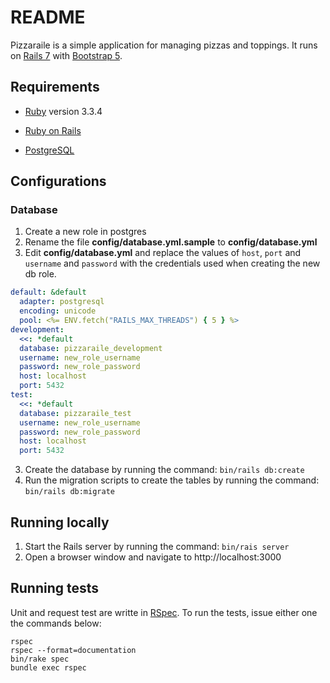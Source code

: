 # README

Pizzaraile is a simple application for managing pizzas and toppings. It runs on [Rails 7](https://rubyonrails.org/) with [Bootstrap 5](https://getbootstrap.com/).


## Requirements

* [Ruby](https://www.ruby-lang.org/en/documentation/installation/) version 3.3.4

* [Ruby on Rails](https://rubyonrails.org/)

* [PostgreSQL](https://www.postgresql.org/)

## Configurations

### Database

1. Create a new role in postgres
2. Rename the file **config/database.yml.sample** to **config/database.yml**
2. Edit **config/database.yml** and replace the values of `host`, `port` and `username` and `password` with the credentials used when creating the new db role.
```yml
default: &default
  adapter: postgresql
  encoding: unicode
  pool: <%= ENV.fetch("RAILS_MAX_THREADS") { 5 } %>
development:
  <<: *default
  database: pizzaraile_development
  username: new_role_username
  password: new_role_password
  host: localhost
  port: 5432
test:
  <<: *default
  database: pizzaraile_test
  username: new_role_username
  password: new_role_password
  host: localhost
  port: 5432
```
3. Create the database by running the command: `bin/rails db:create`
4. Run the migration scripts to create the tables by running the command: `bin/rails db:migrate`

## Running locally

1. Start the Rails server by running the command: `bin/rais server`
2. Open a browser window and navigate to http://localhost:3000

## Running tests

Unit and request test are writte in [RSpec](https://rspec.info/). To run the tests, issue either one the commands below:

```
rspec
rspec --format=documentation
bin/rake spec
bundle exec rspec
```
